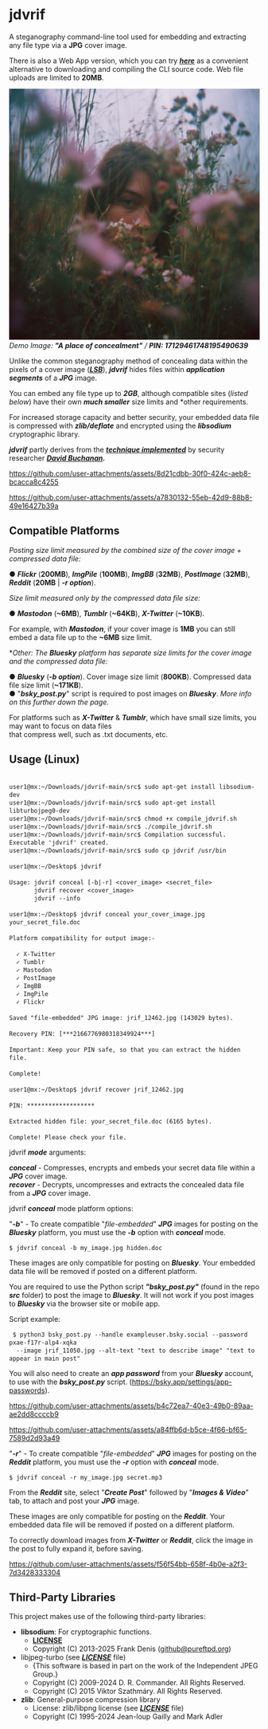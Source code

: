 # jdvrif

A steganography command-line tool used for embedding and extracting any file type via a **JPG** cover image.  

There is also a Web App version, which you can try [***here***](https://cleasbycode.co.uk/jdvrif/index/) as a convenient alternative to downloading and compiling the CLI source code. Web file uploads are limited to **20MB**.    

![Demo Image](https://github.com/CleasbyCode/jdvrif/blob/main/demo_image/jrif_73184.jpg)  
*Demo Image: **"A place of concealment"** / ***PIN: 17129461748195490639****

Unlike the common steganography method of concealing data within the pixels of a cover image ([***LSB***](https://ctf101.org/forensics/what-is-stegonagraphy/)), ***jdvrif*** hides files within ***application segments*** of a ***JPG*** image. 

You can embed any file type up to ***2GB***, although compatible sites (*listed below*) have their own ***much smaller*** size limits and *other requirements.  

For increased storage capacity and better security, your embedded data file is compressed with ***zlib/deflate*** and encrypted using the ***libsodium*** cryptographic library.  

***jdvrif*** partly derives from the ***[technique implemented](https://www.vice.com/en/article/bj4wxm/tiny-picture-twitter-complete-works-of-shakespeare-steganography)*** by security researcher ***[David Buchanan](https://www.da.vidbuchanan.co.uk/).*** 

https://github.com/user-attachments/assets/8d21cdbb-30f0-424c-aeb8-bcacca8c4255

https://github.com/user-attachments/assets/a7830132-55eb-42d9-88b8-49e16427b39a

## Compatible Platforms
*Posting size limit measured by the combined size of the cover image + compressed data file:*  

● ***Flickr*** (**200MB**), ***ImgPile*** (**100MB**), ***ImgBB*** (**32MB**), ***PostImage*** (**32MB**), ***Reddit*** (**20MB** | ***-r option***).  

*Size limit measured only by the compressed data file size:*  

● ***Mastodon*** (**~6MB**), ***Tumblr*** (**~64KB**), ***X-Twitter*** (**~10KB**).  

For example, with ***Mastodon***, if your cover image is **1MB** you can still embed a data file up to the **~6MB** size limit.

**Other: The ***Bluesky*** platform has separate size limits for the cover image and the compressed data file:*  

● ***Bluesky*** (***-b option***). Cover image size limit (**800KB**). Compressed data file size limit (**~171KB**).  
● "***bsky_post.py***" script is required to post images on ***Bluesky***. *More info on this further down the page.*

For platforms such as ***X-Twitter*** & ***Tumblr***, which have small size limits, you may want to focus on data files  
that compress well, such as .txt documents, etc.  
  
## Usage (Linux)

```console

user1@mx:~/Downloads/jdvrif-main/src$ sudo apt-get install libsodium-dev
user1@mx:~/Downloads/jdvrif-main/src$ sudo apt-get install libturbojpeg0-dev
user1@mx:~/Downloads/jdvrif-main/src$ chmod +x compile_jdvrif.sh
user1@mx:~/Downloads/jdvrif-main/src$ ./compile_jdvrif.sh
user1@mx:~/Downloads/jdvrif-main/src$ Compilation successful. Executable 'jdvrif' created.
user1@mx:~/Downloads/jdvrif-main/src$ sudo cp jdvrif /usr/bin

user1@mx:~/Desktop$ jdvrif 

Usage: jdvrif conceal [-b|-r] <cover_image> <secret_file>
       jdvrif recover <cover_image>  
       jdvrif --info

user1@mx:~/Desktop$ jdvrif conceal your_cover_image.jpg your_secret_file.doc

Platform compatibility for output image:-

  ✓ X-Twitter
  ✓ Tumblr
  ✓ Mastodon
  ✓ PostImage
  ✓ ImgBB
  ✓ ImgPile
  ✓ Flickr
  
Saved "file-embedded" JPG image: jrif_12462.jpg (143029 bytes).

Recovery PIN: [***2166776980318349924***]

Important: Keep your PIN safe, so that you can extract the hidden file.

Complete!
        
user1@mx:~/Desktop$ jdvrif recover jrif_12462.jpg

PIN: *******************

Extracted hidden file: your_secret_file.doc (6165 bytes).

Complete! Please check your file.

```
jdvrif ***mode*** arguments:
 
  ***conceal*** - Compresses, encrypts and embeds your secret data file within a ***JPG*** cover image.  
  ***recover*** - Decrypts, uncompresses and extracts the concealed data file from a ***JPG*** cover image.
 
jdvrif ***conceal*** mode platform options:
 
  "***-b***" - To create compatible "*file-embedded*" ***JPG*** images for posting on the ***Bluesky*** platform, you must use the ***-b*** option with ***conceal*** mode.
  ```console
  $ jdvrif conceal -b my_image.jpg hidden.doc
  ```
  These images are only compatible for posting on ***Bluesky***. Your embedded data file will be removed if posted on a different platform.
 
  You are required to use the Python script ***"bsky_post.py"*** (found in the repo ***src*** folder) to post the image to ***Bluesky***.
  It will not work if you post images to ***Bluesky*** via the browser site or mobile app.

  Script example:
  
  ```console
   $ python3 bsky_post.py --handle exampleuser.bsky.social --password pxae-f17r-alp4-xqka
    --image jrif_11050.jpg --alt-text "text to describe image" "text to appear in main post"
  ```
   You will also need to create an ***app password*** from your ***Bluesky*** account, to use with the ***bsky_post.py*** script. (https://bsky.app/settings/app-passwords).  

https://github.com/user-attachments/assets/b4c72ea7-40e3-49b0-89aa-ae2dd8ccccb9   

https://github.com/user-attachments/assets/a84ffb6d-b5ce-4f66-bf65-7589d2d93a49

   "***-r***" - To create compatible "*file-embedded*" ***JPG*** images for posting on the ***Reddit*** platform, you must use the ***-r*** option with ***conceal*** mode.
   ```console
  $ jdvrif conceal -r my_image.jpg secret.mp3 
   ```
   From the ***Reddit*** site, select "***Create Post***" followed by "***Images & Video***" tab, to attach and post your ***JPG*** image.
  
   These images are only compatible for posting on the ***Reddit***. Your embedded data file will be removed if posted on a different platform.
  
 To correctly download images from ***X-Twitter*** or ***Reddit***, click the image in the post to fully expand it, before saving.

https://github.com/user-attachments/assets/f56f54bb-658f-4b0e-a2f3-7d3428333304

## Third-Party Libraries

This project makes use of the following third-party libraries:

- **libsodium**: For cryptographic functions.
  - [**LICENSE**](https://github.com/jedisct1/libsodium/blob/master/LICENSE)
  - Copyright (C) 2013-2025 Frank Denis (github@pureftpd.org)
- libjpeg-turbo (see [***LICENSE***](https://github.com/libjpeg-turbo/libjpeg-turbo/blob/main/LICENSE.md) file)  
  - {This software is based in part on the work of the Independent JPEG Group.}
  - Copyright (C) 2009-2024 D. R. Commander. All Rights Reserved.
  - Copyright (C) 2015 Viktor Szathmáry. All Rights Reserved.
- **zlib**: General-purpose compression library
  - License: zlib/libpng license (see [***LICENSE***](https://github.com/madler/zlib/blob/develop/LICENSE) file)
  - Copyright (C) 1995-2024 Jean-loup Gailly and Mark Adler
    
##
